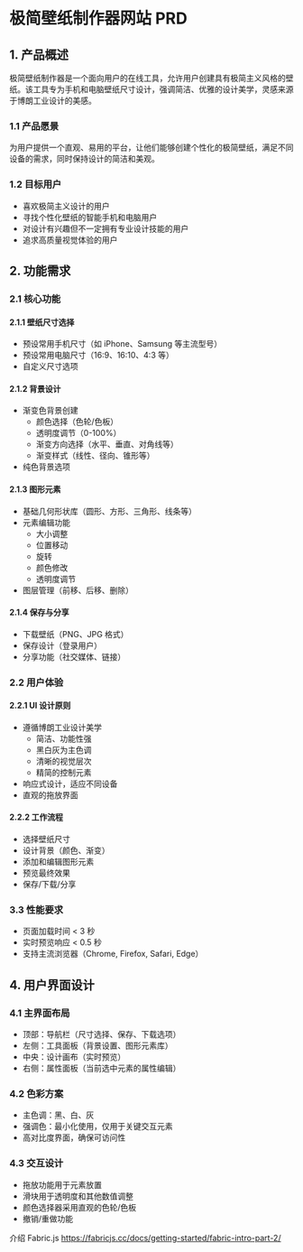 # 极简壁纸制作器网站 PRD

## 1. 产品概述

极简壁纸制作器是一个面向用户的在线工具，允许用户创建具有极简主义风格的壁纸。该工具专为手机和电脑壁纸尺寸设计，强调简洁、优雅的设计美学，灵感来源于博朗工业设计的美感。

### 1.1 产品愿景

为用户提供一个直观、易用的平台，让他们能够创建个性化的极简壁纸，满足不同设备的需求，同时保持设计的简洁和美观。

### 1.2 目标用户

- 喜欢极简主义设计的用户
- 寻找个性化壁纸的智能手机和电脑用户
- 对设计有兴趣但不一定拥有专业设计技能的用户
- 追求高质量视觉体验的用户

## 2. 功能需求

### 2.1 核心功能

#### 2.1.1 壁纸尺寸选择
- 预设常用手机尺寸（如 iPhone、Samsung 等主流型号）
- 预设常用电脑尺寸（16:9、16:10、4:3 等）
- 自定义尺寸选项

#### 2.1.2 背景设计
- 渐变色背景创建
  - 颜色选择（色轮/色板）
  - 透明度调节（0-100%）
  - 渐变方向选择（水平、垂直、对角线等）
  - 渐变样式（线性、径向、锥形等）
- 纯色背景选项

#### 2.1.3 图形元素
- 基础几何形状库（圆形、方形、三角形、线条等）
- 元素编辑功能
  - 大小调整
  - 位置移动
  - 旋转
  - 颜色修改
  - 透明度调节
- 图层管理（前移、后移、删除）

#### 2.1.4 保存与分享
- 下载壁纸（PNG、JPG 格式）
- 保存设计（登录用户）
- 分享功能（社交媒体、链接）

### 2.2 用户体验

#### 2.2.1 UI 设计原则
- 遵循博朗工业设计美学
  - 简洁、功能性强
  - 黑白灰为主色调
  - 清晰的视觉层次
  - 精简的控制元素
- 响应式设计，适应不同设备
- 直观的拖放界面

#### 2.2.2 工作流程
- 选择壁纸尺寸
- 设计背景（颜色、渐变）
- 添加和编辑图形元素
- 预览最终效果
- 保存/下载/分享

### 3.3 性能要求
- 页面加载时间 < 3 秒
- 实时预览响应 < 0.5 秒
- 支持主流浏览器（Chrome, Firefox, Safari, Edge）

## 4. 用户界面设计

### 4.1 主界面布局
- 顶部：导航栏（尺寸选择、保存、下载选项）
- 左侧：工具面板（背景设置、图形元素库）
- 中央：设计画布（实时预览）
- 右侧：属性面板（当前选中元素的属性编辑）

### 4.2 色彩方案
- 主色调：黑、白、灰
- 强调色：最小化使用，仅用于关键交互元素
- 高对比度界面，确保可访问性

### 4.3 交互设计
- 拖放功能用于元素放置
- 滑块用于透明度和其他数值调整
- 颜色选择器采用直观的色轮/色板
- 撤销/重做功能

介绍 Fabric.js
https://fabricjs.cc/docs/getting-started/fabric-intro-part-2/
